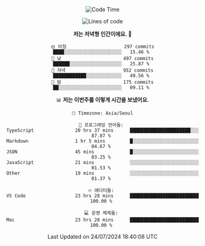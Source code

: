 <div align='center'>
 
<!--START_SECTION:waka-->
![Code Time](http://img.shields.io/badge/Code%20Time-3%2C686%20hrs%2046%20mins-blue)

![Lines of code](https://img.shields.io/badge/%EC%A0%80%EB%8A%94%20%EC%97%AC%ED%83%9C%EA%B9%8C%EC%A7%80%20-1.3%20million%20%EC%A4%84%EC%9D%98%20%EC%BD%94%EB%93%9C%EB%A5%BC%20%EC%9E%91%EC%84%B1%ED%96%88%EC%96%B4%EC%9A%94.-blue)

**저는 저녁형 인간이에요. 🦉** 

```text
🌞 아침                     297 commits         ████░░░░░░░░░░░░░░░░░░░░░   15.46 % 
🌆 낮　                     497 commits         ██████░░░░░░░░░░░░░░░░░░░   25.87 % 
🌃 저녁                     952 commits         ████████████░░░░░░░░░░░░░   49.56 % 
🌙 밤　                     175 commits         ██░░░░░░░░░░░░░░░░░░░░░░░   09.11 % 
```


📊 **저는 이번주를 이렇게 시간을 보냈어요.** 

```text
🕑︎ Timezone: Asia/Seoul

💬 프로그래밍 언어들: 
TypeScript               20 hrs 37 mins      ██████████████████████░░░   87.87 % 
Markdown                 1 hr 5 mins         █░░░░░░░░░░░░░░░░░░░░░░░░   04.67 % 
JSON                     45 mins             █░░░░░░░░░░░░░░░░░░░░░░░░   03.25 % 
JavaScript               21 mins             ░░░░░░░░░░░░░░░░░░░░░░░░░   01.53 % 
Other                    19 mins             ░░░░░░░░░░░░░░░░░░░░░░░░░   01.37 % 

🔥 에디터들: 
VS Code                  23 hrs 28 mins      █████████████████████████   100.00 % 

💻 운영 체제들: 
Mac                      23 hrs 28 mins      █████████████████████████   100.00 % 
```


 Last Updated on 24/07/2024 18:40:08 UTC
<!--END_SECTION:waka-->
 </div>
<!---
Emewjin/Emewjin is a ✨ special ✨ repository because its `README.md` (this file) appears on your GitHub profile.
You can click the Preview link to take a look at your changes.
--->
